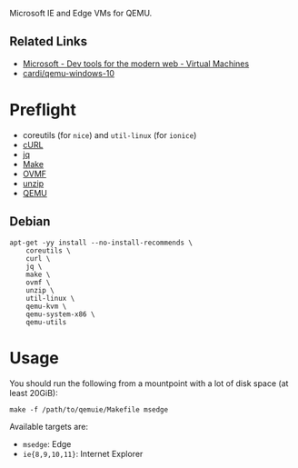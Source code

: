 Microsoft IE and Edge VMs for QEMU.

## Related Links

 * [Microsoft - Dev tools for the modern web - Virtual Machines](https://developer.microsoft.com/en-us/microsoft-edge/tools/vms/)
 * [cardi/qemu-windows-10](https://github.com/cardi/qemu-windows-10)

# Preflight

 * coreutils (for `nice`) and `util-linux` (for `ionice`)
 * [cURL](https://curl.haxx.se)
 * [jq](https://stedolan.github.io/jq/)
 * [Make](https://www.gnu.org/software/make/)
 * [OVMF](http://www.tianocore.org)
 * [unzip](http://www.info-zip.org/UnZip.html)
 * [QEMU](https://www.qemu.org)

## Debian

    apt-get -yy install --no-install-recommends \
    	coreutils \
    	curl \
    	jq \
    	make \
    	ovmf \
    	unzip \
    	util-linux \
    	qemu-kvm \
    	qemu-system-x86 \
    	qemu-utils

# Usage

You should run the following from a mountpoint with a lot of disk space (at least 20GiB):

    make -f /path/to/qemuie/Makefile msedge

Available targets are:

 * `msedge`: Edge
 * `ie{8,9,10,11}`: Internet Explorer

